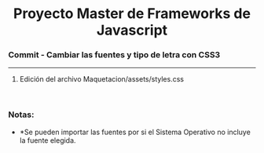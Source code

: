 

<h1 align="center">Proyecto Master de Frameworks de Javascript</h1>
<h3><b>Commit -</b> <strong>Cambiar las fuentes y tipo de letra con CSS3</strong></h3>
<hr>
<ol>
  <li>Edición del archivo Maquetacion/assets/styles.css</li>
</ol>

<br>

<!-- Notas -->
<h3><b>Notas:</b></h3>
<ul>
  <li>*Se pueden importar las fuentes por si el Sistema Operativo no incluye la fuente elegida.</li>
</ul>

<em></em>
